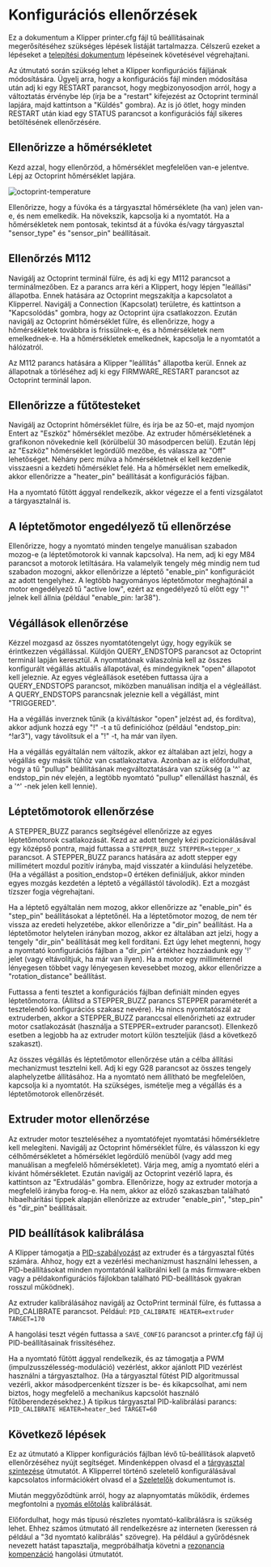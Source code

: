 # Konfigurációs ellenőrzések

Ez a dokumentum a Klipper printer.cfg fájl tű beállításainak megerősítéséhez szükséges lépések listáját tartalmazza. Célszerű ezeket a lépéseket a [telepítési dokumentum](Installation.md) lépéseinek követésével végrehajtani.

Az útmutató során szükség lehet a Klipper konfigurációs fájljának módosítására. Ügyelj arra, hogy a konfigurációs fájl minden módosítása után adj ki egy RESTART parancsot, hogy megbizonyosodjon arról, hogy a változtatás érvénybe lép (írja be a "restart" kifejezést az Octoprint terminál lapjára, majd kattintson a "Küldés" gombra). Az is jó ötlet, hogy minden RESTART után kiad egy STATUS parancsot a konfigurációs fájl sikeres betöltésének ellenőrzésére.

## Ellenőrizze a hőmérsékletet

Kezd azzal, hogy ellenőrzöd, a hőmérséklet megfelelően van-e jelentve. Lépj az Octoprint hőmérséklet lapjára.

![octoprint-temperature](img/octoprint-temperature.png)

Ellenőrizze, hogy a fúvóka és a tárgyasztal hőmérséklete (ha van) jelen van-e, és nem emelkedik. Ha növekszik, kapcsolja ki a nyomtatót. Ha a hőmérsékletek nem pontosak, tekintsd át a fúvóka és/vagy tárgyasztal "sensor_type" és "sensor_pin" beállításait.

## Ellenőrzés M112

Navigálj az Octoprint terminál fülre, és adj ki egy M112 parancsot a terminálmezőben. Ez a parancs arra kéri a Klippert, hogy lépjen "leállási" állapotba. Ennek hatására az Octoprint megszakítja a kapcsolatot a Klipperrel. Navigálj a Connection (Kapcsolat) területre, és kattintson a "Kapcsolódás" gombra, hogy az Octoprint újra csatlakozzon. Ezután navigálj az Octoprint hőmérséklet fülre, és ellenőrizze, hogy a hőmérsékletek továbbra is frissülnek-e, és a hőmérsékletek nem emelkednek-e. Ha a hőmérsékletek emelkednek, kapcsolja le a nyomtatót a hálózatról.

Az M112 parancs hatására a Klipper "leállítás" állapotba kerül. Ennek az állapotnak a törléséhez adj ki egy FIRMWARE_RESTART parancsot az Octoprint terminál lapon.

## Ellenőrizze a fűtőtesteket

Navigálj az Octoprint hőmérséklet fülre, és írja be az 50-et, majd nyomjon Entert az "Eszköz" hőmérséklet mezőbe. Az extruder hőmérsékletének a grafikonon növekednie kell (körülbelül 30 másodpercen belül). Ezután lépj az "Eszköz" hőmérséklet legördülő mezőbe, és válassza az "Off" lehetőséget. Néhány perc múlva a hőmérsékletnek el kell kezdenie visszaesni a kezdeti hőmérséklet felé. Ha a hőmérséklet nem emelkedik, akkor ellenőrizze a "heater_pin" beállítását a konfigurációs fájban.

Ha a nyomtató fűtött ággyal rendelkezik, akkor végezze el a fenti vizsgálatot a tárgyasztalnál is.

## A léptetőmotor engedélyező tű ellenőrzése

Ellenőrizze, hogy a nyomtató minden tengelye manuálisan szabadon mozog-e (a léptetőmotorok ki vannak kapcsolva). Ha nem, adj ki egy M84 parancsot a motorok letiltására. Ha valamelyik tengely még mindig nem tud szabadon mozogni, akkor ellenőrizze a léptető "enable_pin" konfigurációt az adott tengelyhez. A legtöbb hagyományos léptetőmotor meghajtónál a motor engedélyező tű "active low", ezért az engedélyező tű előtt egy "!" jelnek kell állnia (például "enable_pin: !ar38").

## Végállások ellenőrzése

Kézzel mozgasd az összes nyomtatótengelyt úgy, hogy egyikük se érintkezzen végállással. Küldjön QUERY_ENDSTOPS parancsot az Octoprint terminál lapján keresztül. A nyomtatónak válaszolnia kell az összes konfigurált végállás aktuális állapotával, és mindegyiknek "open" állapotot kell jeleznie. Az egyes végleállások esetében futtassa újra a QUERY_ENDSTOPS parancsot, miközben manuálisan indítja el a végleállást. A QUERY_ENDSTOPS parancsnak jeleznie kell a végállást, mint "TRIGGERED".

Ha a végállás inverznek tűnik (a kiváltáskor "open" jelzést ad, és fordítva), akkor adjunk hozzá egy "!" -t a tű definícióhoz (például "endstop_pin: ^!ar3"), vagy távolítsuk el a "!" -t, ha már van ilyen.

Ha a végállás egyáltalán nem változik, akkor ez általában azt jelzi, hogy a végállás egy másik tűhöz van csatlakoztatva. Azonban az is előfordulhat, hogy a tű "pullup" beállításának megváltoztatására van szükség (a '^' az endstop_pin név elején, a legtöbb nyomtató "pullup" ellenállást használ, és a '^' -nek jelen kell lennie).

## Léptetőmotorok ellenőrzése

A STEPPER_BUZZ parancs segítségével ellenőrizze az egyes léptetőmotorok csatlakozását. Kezd az adott tengely kézi pozicionálásával egy középső pontra, majd futtassa a `STEPPER_BUZZ STEPPER=stepper_x` parancsot. A STEPPER_BUZZ parancs hatására az adott stepper egy millimétert mozdul pozitív irányba, majd visszatér a kiindulási helyzetébe. (Ha a végállást a position_endstop=0 értéken definiáljuk, akkor minden egyes mozgás kezdetén a léptető a végállástól távolodik). Ezt a mozgást tízszer fogja végrehajtani.

Ha a léptető egyáltalán nem mozog, akkor ellenőrizze az "enable_pin" és "step_pin" beállításokat a léptetőnél. Ha a léptetőmotor mozog, de nem tér vissza az eredeti helyzetébe, akkor ellenőrizze a "dir_pin" beállítást. Ha a léptetőmotor helytelen irányban mozog, akkor ez általában azt jelzi, hogy a tengely "dir_pin" beállítását meg kell fordítani. Ezt úgy lehet megtenni, hogy a nyomtató konfigurációs fájlban a "dir_pin" értékhez hozzáadunk egy '!' jelet (vagy eltávolítjuk, ha már van ilyen). Ha a motor egy milliméternél lényegesen többet vagy lényegesen kevesebbet mozog, akkor ellenőrizze a "rotation_distance" beállítást.

Futtassa a fenti tesztet a konfigurációs fájlban definiált minden egyes léptetőmotorra. (Állítsd a STEPPER_BUZZ parancs STEPPER paraméterét a tesztelendő konfigurációs szakasz nevére). Ha nincs nyomtatószál az extruderben, akkor a STEPPER_BUZZ paranccsal ellenőrizheti az extruder motor csatlakozását (használja a STEPPER=extruder parancsot). Ellenkező esetben a legjobb ha az extruder motort külön teszteljük (lásd a következő szakaszt).

Az összes végállás és léptetőmotor ellenőrzése után a célba állítási mechanizmust tesztelni kell. Adj ki egy G28 parancsot az összes tengely alaphelyzetbe állításához. Ha a nyomtató nem állítható be megfelelően, kapcsolja ki a nyomtatót. Ha szükséges, ismételje meg a végállás és a léptetőmotorok ellenőrzését.

## Extruder motor ellenőrzése

Az extruder motor teszteléséhez a nyomtatófejet nyomtatási hőmérsékletre kell melegíteni. Navigálj az Octoprint hőmérséklet fülre, és válasszon ki egy célhőmérsékletet a hőmérséklet legördülő menüből (vagy add meg manuálisan a megfelelő hőmérsékletet). Várja meg, amíg a nyomtató eléri a kívánt hőmérsékletet. Ezután navigálj az Octoprint vezérlő lapra, és kattintson az "Extrudálás" gombra. Ellenőrizze, hogy az extruder motorja a megfelelő irányba forog-e. Ha nem, akkor az előző szakaszban található hibaelhárítási tippek alapján ellenőrizze az extruder "enable_pin", "step_pin" és "dir_pin" beállításait.

## PID beállítások kalibrálása

A Klipper támogatja a [PID-szabályozást](https://hu.wikipedia.org/wiki/PID_szab%C3%A1lyoz%C3%B3) az extruder és a tárgyasztal fűtés számára. Ahhoz, hogy ezt a vezérlési mechanizmust használni lehessen, a PID-beállításokat minden nyomtatónál kalibrálni kell (a más firmware-ekben vagy a példakonfigurációs fájlokban található PID-beállítások gyakran rosszul működnek).

Az extruder kalibrálásához navigálj az OctoPrint terminál fülre, és futtassa a PID_CALIBRATE parancsot. Például: `PID_CALIBRATE HEATER=extruder TARGET=170`

A hangolási teszt végén futtassa a `SAVE_CONFIG` parancsot a printer.cfg fájl új PID-beállításainak frissítéséhez.

Ha a nyomtató fűtött ággyal rendelkezik, és az támogatja a PWM (impulzusszélesség-moduláció) vezérlést, akkor ajánlott PID vezérlést használni a tárgyasztalhoz. (Ha a tárgyasztal fűtést PID algoritmussal vezérli, akkor másodpercenként tízszer is be- és kikapcsolhat, ami nem biztos, hogy megfelelő a mechanikus kapcsolót használó fűtőberendezésekhez.) A tipikus tárgyasztal PID-kalibrálási parancs: `PID_CALIBRATE HEATER=heater_bed TARGET=60`

## Következő lépések

Ez az útmutató a Klipper konfigurációs fájlban lévő tű-beállítások alapvető ellenőrzéséhez nyújt segítséget. Mindenképpen olvasd el a [tárgyasztal szintezése](Bed_Level.md) útmutatót. A Klipperrel történő szeletelő konfigurálásával kapcsolatos információkért olvasd el a [Szeletelők](Slicers.md) dokumentumot is.

Miután meggyőződtünk arról, hogy az alapnyomtatás működik, érdemes megfontolni a [nyomás előtolás](Pressure_Advance.md) kalibrálását.

Előfordulhat, hogy más típusú részletes nyomtató-kalibrálásra is szükség lehet. Ehhez számos útmutató áll rendelkezésre az interneten (keressen rá például a "3d nyomtató kalibrálás" szövegre). Ha például a gyűrődésnek nevezett hatást tapasztalja, megpróbálhatja követni a [rezonancia kompenzáció](Resonance_Compensation.md) hangolási útmutatót.
